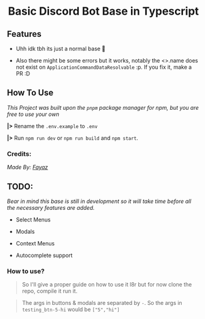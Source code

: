 <h1 align="center">Basic Discord Bot Base in Typescript</h1>

<h2>Features</h2>

- Uhh idk tbh its just a normal base 🤷

* Also there might be some errors but it works, notably the <>.name does not exist on `ApplicationCommandDataResolvable` :p. If you fix it, make a PR :D

<h2>How To Use</h2>

_This Project was built upon the `pnpm` package manager for npm, but you are free to use your own_

**|>** Rename the `.env.example` to `.env`

**|>** Run `npm run dev` or `npm run build` and `npm start`.

<h3>Credits:  </h3>

_Made By: [Fayaz](https://fayaz.is-a.dev/)_

<h2>TODO:</h2>

_Bear in mind this base is still in development so it will take time before all the necessary features are added._

- Select Menus

- Modals

- Context Menus

- Autocomplete support

<h3>How to use?</h3>

> So I'll give a proper guide on how to use it l8r but for now clone the repo, compile it run it.

> The args in buttons & modals are separated by `-`. So the args in `testing_btn-5-hi` would be `["5","hi"]`

